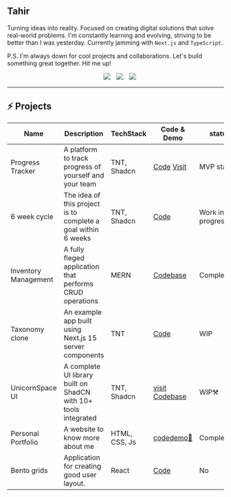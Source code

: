 ## Tahir

Turning ideas into reality. Focused on creating digital solutions that solve real-world problems. I'm constantly learning and evolving, striving to be better than I was yesterday.
Currently jamming with `Next.js` and `TypeScript`.

P.S. I'm always down for cool projects and collaborations. Let's build something great together. Hit me up!
<p align="center">
 <div align="center"  class="icons-social" style="margin-left: 10px;">
        <a style="margin-left: 10px;"  target="_blank" href="https://www.linkedin.com/in/mohammed-tahir-1b1230259/"> 
			<img src="https://img.icons8.com/doodle/40/000000/linkedin--v2.png"></a>
        <a style="margin-left: 10px;" target="_blank" href="https://github.com/muhammedtahir1"> 
		<img src="https://img.icons8.com/doodle/40/000000/github--v1.png"></a>
<a style="margin-left: 10px;" target="_blank" href="mailto:mohammedtahir65080@gmail.com">
			<img src="https://img.icons8.com/?size=48&id=EgRndDDLh8kS&format=png" ></a>
      </div>
</p>

----------------------------------

## ⚡ Projects
|Name|Description|TechStack |Code & Demo|status|
|--|--|--|--|---|
|Progress Tracker|A platform to track progress of yourself and your team|TNT, Shadcn|[Code](https://github.com/muhammedtahir1/progress-tracker) [Visit](https://team-progress-tracker.vercel.app/)|MVP stage|
|6 week cycle|The idea of this project is to complete a goal within 6 weeks|TNT, Shadcn|[Code](https://github.com/muhammedtahir1/6-week-cycle)|Work in progress|
|Inventory Management|A fully fleged application that performs CRUD operations|MERN|[Codebase](https://github.com/muhammedtahir1/api)|Completed✅|
|Taxonomy clone|An example app built using Next.js 15 server components|TNT|[Code](https://github.com/muhammedtahir1/taxonomy_clone)|WIP|
|UnicornSpace UI|A complete UI library built on ShadCN with 10+ tools integrated|TNT, Shadcn|[visit](https://unicornspace-ui.vercel.app/) [Codebase](https://github.com/muhammedtahir1/unicornspace-ui)|WIP⚒|
|Personal Portfolio|A website to know more about me|HTML, CSS, Js|[code](https://github.com/muhammedtahir1/my_portfolio)[demo🔗](https://tahir-webdeveloper-portfolio-8krkre9vk.vercel.app/)|Completed✅|
|Bento grids|Application for creating good user layout.|React|[Code]()|No|

